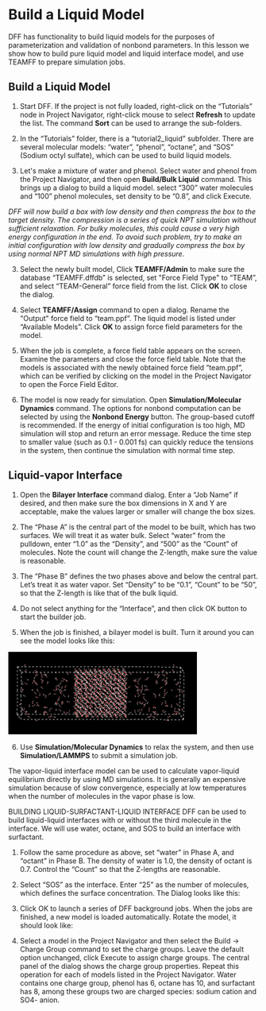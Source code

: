 # Build a Liquid Model

DFF has functionality to build liquid models for the purposes of parameterization and validation of nonbond parameters. In this lesson we show how to build pure liquid model and liquid interface model, and use TEAMFF to prepare simulation jobs. 

## Build a Liquid Model

1. Start DFF. If the project is not fully loaded, right-click on the “Tutorials” node in Project Navigator, right-click mouse to select **Refresh** to update the list. The command **Sort** can be used to arrange the sub-folders. 

2. In the “Tutorials” folder, there is a “tutorial2_liquid” subfolder. There are several molecular models: “water”, “phenol”, “octane”, and “SOS” (Sodium octyl sulfate), which can be used to build liquid models. 

3. Let's make a mixture of water and phenol. Select water and phenol from the Project Navigator, and then open **Build/Bulk Liquid** command.  This brings up a dialog to build a liquid model. select “300” water molecules and “100” phenol molecules, set density to be “0.8”, and click Execute.

*DFF will now build a box with low density and then compress the box to the target density. The compression is a series of quick NPT simulation without sufficient relaxation. For bulky molecules, this could cause a very high energy configuration in the end. To avoid such problem, try to make an initial configuration with low density and gradually compress the box by using normal NPT MD simulations with high pressure.*

3. Select the newly built model, Click **TEAMFF/Admin** to make sure the database “TEAMFF.dffdb” is selected, set "Force Field Type" to “TEAM”, and select “TEAM-General” force field from the list. Click **OK** to close the dialog.

4. Select **TEAMFF/Assign** command to open a dialog. Rename the "Output" force field to “team.ppf”. The liquid model is listed under “Available Models”. Click **OK** to assign force field parameters for the model. 

5. When the job is complete, a force field table appears on the screen. Examine the parameters and close the force field table. Note that the models is associated with the newly obtained force field “team.ppf”, which can be verified by clicking on the model in the Project Navigator to open the Force Field Editor.  

6. The model is now ready for simulation. Open **Simulation/Molecular Dynamics** command. The options for nonbond computation can be selected by using the **Nonbond Energy** button. The group-based cutoff is recommended. If the energy of initial configuration is too high, MD simulation will stop and return an error message. Reduce the time step to smaller value (such as 0.1 - 0.001 fs) can quickly reduce the tensions in the system, then continue the simulation with normal time step.  

 
## Liquid-vapor Interface

1.	Open the **Bilayer Interface** command dialog. Enter a “Job Name” if desired, and then make sure the box dimensions in X and Y are acceptable, make the values larger or smaller will change the box sizes. 

2.	The “Phase A” is the central part of the model to be built, which has two surfaces. We will treat it as water bulk. Select “water” from the pulldown, enter “1.0” as the “Density”, and “500” as the “Count” of molecules. Note the count will change the Z-length, make sure the value is reasonable. 

3.	The “Phase B” defines the two phases above and below the central part. Let’s treat it as water vapor. Set “Density” to be “0.1”, “Count” to be “50”, so that the Z-length is like that of the bulk liquid. 

4.	Do not select anything for the “Interface”, and then click OK button to start the builder job. 

5.	When the job is finished, a bilayer model is built. Turn it around you can see the model looks like this: 

![liquid-vapor](image.png)

6.	Use **Simulation/Molecular Dynamics** to relax the system, and then use **Simulation/LAMMPS** to submit a simulation job. 

The vapor-liquid interface model can be used to calculate vapor-liquid equilibrium directly by using MD simulations. It is generally an expensive simulation because of slow convergence, especially at low temperatures when the number of molecules in the vapor phase is low. 

BUILDING LIQUID-SURFACTANT-LIQUID INTERFACE
DFF can be used to build liquid-liquid interfaces with or without the third molecule in the interface. We will use water, octane, and SOS to build an interface with surfactant. 
1.	Follow the same procedure as above, set “water” in Phase A, and “octant” in Phase B. The density of water is 1.0, the density of octant is 0.7. Control the “Count” so that the Z-lengths are reasonable. 
2.	Select “SOS” as the interface. Enter “25” as the number of molecules, which defines the surface concentration. The Dialog looks like this:
  
3.	Click OK to launch a series of DFF background jobs. When the jobs are finished, a new model is loaded automatically. Rotate the model, it should look like:
 



6. Select a model in the Project Navigator and then select the Build → Charge Group command to set the charge groups.  Leave the default option unchanged, click Execute to assign charge groups. The central panel of the dialog shows the charge group properties. Repeat this operation for each of models listed in the Project Navigator. Water contains one charge group, phenol has 6, octane has 10, and surfactant has 8, among these groups two are charged species: sodium cation and SO4- anion.


